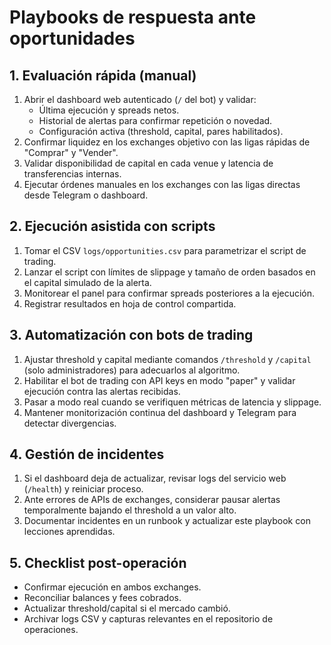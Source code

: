 # Playbooks de respuesta ante oportunidades

## 1. Evaluación rápida (manual)
1. Abrir el dashboard web autenticado (`/` del bot) y validar:
   - Última ejecución y spreads netos.
   - Historial de alertas para confirmar repetición o novedad.
   - Configuración activa (threshold, capital, pares habilitados).
2. Confirmar liquidez en los exchanges objetivo con las ligas rápidas de "Comprar" y "Vender".
3. Validar disponibilidad de capital en cada venue y latencia de transferencias internas.
4. Ejecutar órdenes manuales en los exchanges con las ligas directas desde Telegram o dashboard.

## 2. Ejecución asistida con scripts
1. Tomar el CSV `logs/opportunities.csv` para parametrizar el script de trading.
2. Lanzar el script con límites de slippage y tamaño de orden basados en el capital simulado de la alerta.
3. Monitorear el panel para confirmar spreads posteriores a la ejecución.
4. Registrar resultados en hoja de control compartida.

## 3. Automatización con bots de trading
1. Ajustar threshold y capital mediante comandos `/threshold` y `/capital` (solo administradores) para adecuarlos al algoritmo.
2. Habilitar el bot de trading con API keys en modo "paper" y validar ejecución contra las alertas recibidas.
3. Pasar a modo real cuando se verifiquen métricas de latencia y slippage.
4. Mantener monitorización continua del dashboard y Telegram para detectar divergencias.

## 4. Gestión de incidentes
1. Si el dashboard deja de actualizar, revisar logs del servicio web (`/health`) y reiniciar proceso.
2. Ante errores de APIs de exchanges, considerar pausar alertas temporalmente bajando el threshold a un valor alto.
3. Documentar incidentes en un runbook y actualizar este playbook con lecciones aprendidas.

## 5. Checklist post-operación
- Confirmar ejecución en ambos exchanges.
- Reconciliar balances y fees cobrados.
- Actualizar threshold/capital si el mercado cambió.
- Archivar logs CSV y capturas relevantes en el repositorio de operaciones.
